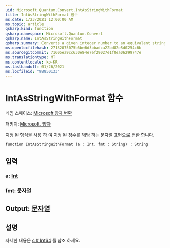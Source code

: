 ```yaml
---
uid: Microsoft.Quantum.Convert.IntAsStringWithFormat
title: IntAsStringWithFormat 함수
ms.date: 1/23/2021 12:00:00 AM
ms.topic: article
qsharp.kind: function
qsharp.namespace: Microsoft.Quantum.Convert
qsharp.name: IntAsStringWithFormat
qsharp.summary: Converts a given integer number to an equivalent string representation, using the given format.
ms.openlocfilehash: 27132075075b6be6d3bbadca22bd82e8d0254c6b
ms.sourcegitcommit: 71605ea9cc630e84e7ef29027e1f0ea06299747e
ms.translationtype: MT
ms.contentlocale: ko-KR
ms.lasthandoff: 01/26/2021
ms.locfileid: "98850133"
---
```

# <a name="intasstringwithformat-function"></a>IntAsStringWithFormat 함수

네임 스페이스: [Microsoft 양자 변환](xref:Microsoft.Quantum.Convert)

패키지: [Microsoft. 양자](https://nuget.org/packages/Microsoft.Quantum.QSharp.Core)


지정 된 형식을 사용 하 여 지정 된 정수를 해당 하는 문자열 표현으로 변환 합니다.

```qsharp
function IntAsStringWithFormat (a : Int, fmt : String) : String
```


## <a name="input"></a>입력

### <a name="a--int"></a>a: [Int](xref:microsoft.quantum.lang-ref.int)




### <a name="fmt--string"></a>fmt: [문자열](xref:microsoft.quantum.lang-ref.string)





## <a name="output--string"></a>Output: [문자열](xref:microsoft.quantum.lang-ref.string)



## <a name="remarks"></a>설명

자세한 내용은 [c # Int64](https://docs.microsoft.com/dotnet/api/system.int64.tostring?view=netframework-4.7.1#System_Int64_ToString_System_String_) 를 참조 하세요.